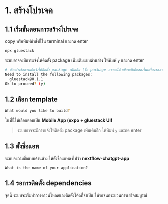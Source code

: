 
# 1. สร้างโปรเจค 

## 1.1  เริ่มขั้นตอนการสร้างโปรเจค

copy หรือพิมพ์คำสั่งนี้ใน terminal และกด enter

```bash
npx gluestack 
```

ระบบอาจจะมีการแจ้งให้ติดตั้ง package เพิ่มเติมแบบด้านล่าง ให้พิมพ์ `y` และกด enter

```bash
# ตัวอย่างข้อความที่แจ้งให้ติดตั้ง package เพ่ิมเติม (ชื่อ package อาจจะไม่เหมือนกับที่แสดงในเครื่องของเรา) 
Need to install the following packages:
  gluestack@0.1.1
Ok to proceed? (y) 
```

## 1.2 เลือก template

```bash
What would you like to build?
```
ในที่นี้ให้เลือกตอบเป็น **Mobile App (expo + gluestack UI)**

> ระบบอาจจะมีการแจ้งให้ติดตั้ง package เพิ่มเติมอีก ให้พิมพ์ `y` และกด enter

## 1.3 ตั้งชื่อแอพ

ระบบจะถามชื่อแบบด้านล่าง ให้ตั้งชื่อแอพลงไปว่า **nextflow-chatgpt-app**

```
What is the name of your application?
```

## 1.4 รอการติดตั้ง dependencies

จุดนี้ ระบบจะเริ่มทำการดาวน์โหลดและติดตั้งโค้ดที่จำเป็น ให้รอจนกระบวนการเสร็จสมบูรณ์






